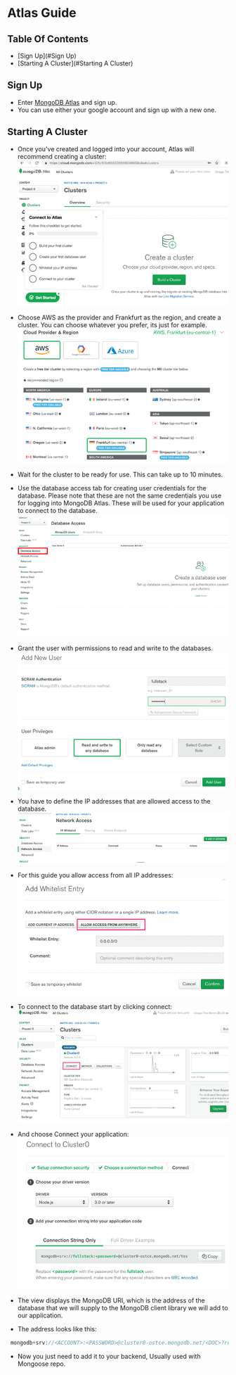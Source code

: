 # Atlas Guide

## Table Of Contents
* [Sign Up](#Sign Up)
* [Starting A Cluster](#Starting A Cluster)

## Sign Up
* Enter [MongoDB Atlas](https://www.mongodb.com/cloud/atlas) and sign up.
* You can use either your google account and sign up with a new one.

## Starting A Cluster
* Once you've created and logged into your account, Atlas will recommend creating a cluster: ![start](files/57.png)

* Choose AWS as the provider and Frankfurt as the region, and create a cluster.
You can choose whatever you prefer, its just for example.
![set up](files/58.png)

* Wait for the cluster to be ready for use. This can take up to 10 minutes.

* Use the database access tab for creating user credentials for the database. Please note that these are not the same credentials you use for logging into MongoDB Atlas. These will be used for your application to connect to the database.
![create user](files/59.png)

* Grant the user with permissions to read and write to the databases.
![permissions](files/60.png)

* You have to define the IP addresses that are allowed access to the database.
![permissions](files/61ea.png)

* For this guide you allow access from all IP addresses:
![all-ip](files/62.png)

* To connect to the database start by clicking connect:
![connect](files/63ea.png)

* And choose Connect your application:
![connect](files/64ea.png)

* The view displays the MongoDB URI, which is the address of the database that we will supply to the MongoDB client library we will add to our application.

* The address looks like this:
``` Javascript
 mongodb+srv://<ACCOUNT>:<PASSWORD>@cluster0-ostce.mongodb.net/<DOC>?retryWrites=true 

```
* Now you just need to add it to your backend, Usually used with Mongoose repo.
